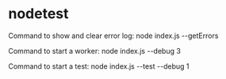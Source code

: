 # nodetest



Command to show and clear error log:
    node index.js --getErrors
    
Command to start a worker:
    node index.js  --debug 3
    
Command to start a test:
    node index.js  --test --debug 1
